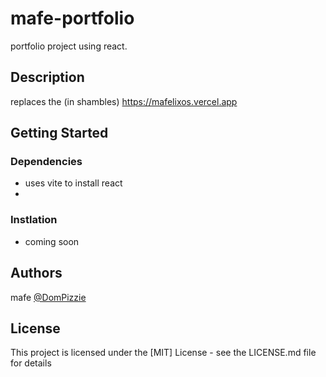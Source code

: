 # mafe-portfolio

portfolio project using react.

## Description

replaces the (in shambles) https://mafelixos.vercel.app

## Getting Started

### Dependencies

* uses vite to install react
*

### Instlation

* coming soon

## Authors

mafe
[@DomPizzie](https://discord.com/users/843603059523190805)

## License

This project is licensed under the [MIT] License - see the LICENSE.md file for details
